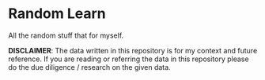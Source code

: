 # Random Learn

All the random stuff that for myself.

**DISCLAIMER**: The data written in this repository is for my context and future reference. If you are reading or referring the data in this repository please do the due diligence / research on the given data.
